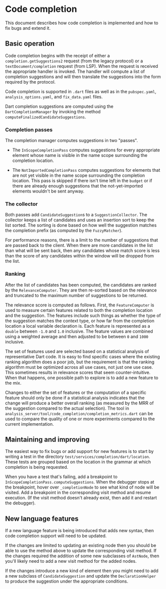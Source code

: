# Code completion

This document describes how code completion is implemented and how to fix bugs
and extend it.

## Basic operation

Code completion begins with the receipt of either a `completion.getSuggestions2`
request (from the legacy protocol) or a `textDocument/completion` request (from
LSP). When the request is received the appropriate handler is invoked. The
handler will compute a list of completion suggestions and will then translate
the suggestions into the form required by the protocol.

Code completion is supported in `.dart` files as well as in the `pubspec.yaml`,
`analysis_options.yaml`, and `fix_data.yaml` files.

Dart completion suggestions are computed using the `DartCompletionManager` by
invoking the method `computeFinalizedCandidateSuggestions`.

### Completion passes

The completion manager computes suggestions in two "passes".

- The `InScopeCompletionPass` computes suggestions for every appropriate element
  whose name is visible in the name scope surrounding the completion location.

- The `NotImportedCompletionPass` computes suggestions for elements that are not
  yet visible in the name scope surrounding the completion location. This pass
  is skipped if there isn't time left in the `budget` or if there are already
  enough suggestions that the not-yet-imported elements wouldn't be sent anyway.

### The collector

Both passes add `CandidateSuggestion`s to a `SuggestionCollector`. The collector
keeps a list of candidates and uses an insertion sort to keep the list sorted.
The sorting is done based on how well the suggestion matches the completion
prefix (as computed by the `FuzzyMatcher`).

For performance reasons, there is a limit to the number of suggestions that are
passed back to the client. When there are more candidates in the list than what
will be sent back, then any candidates whose match score is less than the score
of any candidates within the window will be dropped from the list.

### Ranking

After the list of candidates has been computed, the candidates are ranked by the
`RelevanceComputer`. They are then re-sorted based on the relevance and
truncated to the maximum number of suggestions to be returned.

The relevance score is computed as follows. First, the `FeatureComputer` is used
to measure certain features related to both the completion location and the
suggestion. The features include such things as whether the type of the
suggestion matches the context type, or how far from the completion location a
local variable declaration is. Each feature is represented as a `double` between
`-1.0` and `1.0` inclusive. The feature values are combined using a weighted
average and then adjusted to be between `0` and `1000` inclusive.

The set of features used are selected based on a statistical analysis of
representative Dart code. It is easy to find specific cases where the existing
ranking algorithm does a poor job, but the requirement is that the ranking
algorithm must be optimized across all use cases, not just one use case. This
sometimes results in relevance scores that seem counter-intuitive. When that
happens, one possible path to explore is to add a new feature to the mix.

Changes to either the set of features or the computation of a specific feature
should only be done if a statistical analysis indicates that the change will
produce a better overall ranking (as measured by the MRR of the suggestion
compared to the actual selection). The tool in
`analysis_server/tool/code_completion/completion_metrics.dart` can be used to
compare the quality of one or more experiments compared to the current
implementation.

## Maintaining and improving

The easiest way to fix bugs or add support for new features is to start by
writing a test in the directory `test/services/completion/dart/location`. These
tests are grouped based on the location in the grammar at which completion is
being requested.

When you have a test that's failing, add a breakpoint to
`InScopeCompletionPass.computeSuggestions`. When the debugger stops at the
breakpoint, hover over `_completionNode` to see what kind of node will be
visited. Add a breakpoint in the corresponding visit method and resume
execution. (If the visit method doesn't already exist, then add it and restart
the debugger).

## New language features

If a new language feature is being introduced that adds new syntax, then code
completion support will need to be updated.

If the changes are limited to updating an existing node then you should be able
to use the method above to update the corresponding visit method. If the changes
required the addition of some new subclasses of `AstNode`, then you'll likely
need to add a new visit method for the added nodes.

If the changes introduce a new kind of element then you might need to add a new
subclass of `CandidateSuggestion` and update the `DeclarationHelper` to produce
the suggestion under the appropriate conditions.

